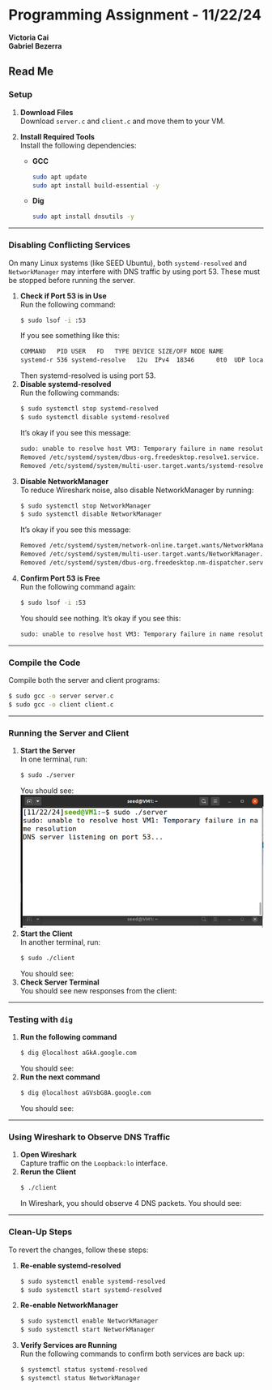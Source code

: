 # Programming Assignment - 11/22/24
**Victoria Cai**  
**Gabriel Bezerra**

## Read Me

### Setup

1. **Download Files**  
   Download `server.c` and `client.c` and move them to your VM.

2. **Install Required Tools**  
   Install the following dependencies:
   - **GCC**  
     ```bash
     sudo apt update
     sudo apt install build-essential -y
     ```
   - **Dig**  
     ```bash
     sudo apt install dnsutils -y
     ```

---

### Disabling Conflicting Services

On many Linux systems (like SEED Ubuntu), both `systemd-resolved` and `NetworkManager` may interfere with DNS traffic by using port 53. These must be stopped before running the server.

1. **Check if Port 53 is in Use**  
   Run the following command:  
   ```bash
   $ sudo lsof -i :53
   ```
   If you see something like this:
   ```bash
   COMMAND   PID USER   FD   TYPE DEVICE SIZE/OFF NODE NAME
   systemd-r 536 systemd-resolve   12u  IPv4  18346      0t0  UDP localhost:domain
   ```
   Then systemd-resolved is using port 53.
2. **Disable systemd-resolved**  
    Run the following commands:  
   ```bash
   $ sudo systemctl stop systemd-resolved
   $ sudo systemctl disable systemd-resolved
   ```
    It’s okay if you see this message:
    ```bash
    sudo: unable to resolve host VM3: Temporary failure in name resolution
    Removed /etc/systemd/system/dbus-org.freedesktop.resolve1.service.
    Removed /etc/systemd/system/multi-user.target.wants/systemd-resolved.service.
    ```
3. **Disable NetworkManager**  
    To reduce Wireshark noise, also disable NetworkManager by running:
    ```bash
   $ sudo systemctl stop NetworkManager
   $ sudo systemctl disable NetworkManager
   ```
    It’s okay if you see this message:
    ```bash
    Removed /etc/systemd/system/network-online.target.wants/NetworkManager-wait-online.service.
    Removed /etc/systemd/system/multi-user.target.wants/NetworkManager.service.
    Removed /etc/systemd/system/dbus-org.freedesktop.nm-dispatcher.service.
    ```
4. **Confirm Port 53 is Free**  
    Run the following command again: 
   ```bash
   $ sudo lsof -i :53
   ```
    You should see nothing. It’s okay if you see this:
    ```bash
    sudo: unable to resolve host VM3: Temporary failure in name resolution
    ```
---
### Compile the Code
Compile both the server and client programs:
```bash
$ sudo gcc -o server server.c
$ sudo gcc -o client client.c
```
---
### Running the Server and Client
1. **Start the Server**  
    In one terminal, run: 
    ```bash
    $ sudo ./server
    ```
    You should see:
    ![Alt Text](serverstart.png)
2. **Start the Client**  
    In another terminal, run: 
    ```bash
    $ sudo ./client
    ```
    You should see:
    <!-- Replace with actual screenshot -->
3. **Check Server Terminal**  
    You should see new responses from the client:
    <!-- Replace with actual screenshot -->
---
### Testing with ```dig```
1. **Run the following command**  
    ```bash
    $ dig @localhost aGkA.google.com
    ```
    You should see:
    <!-- Replace with actual screenshot -->
2. **Run the next command**  
    ```bash
    $ dig @localhost aGVsbG8A.google.com
    ```
    You should see:
    <!-- Replace with actual screenshot -->
---
### Using Wireshark to Observe DNS Traffic
1. **Open Wireshark**  
    Capture traffic on the ```Loopback:lo``` interface.
    <!-- Replace with actual screenshot -->
2. **Rerun the Client**  
    ```bash
    $ ./client
    ```
    In Wireshark, you should observe 4 DNS packets.
    You should see:
    <!-- Replace with actual screenshot -->
---
### Clean-Up Steps
To revert the changes, follow these steps:
1. **Re-enable systemd-resolved**  
    ```bash
    $ sudo systemctl enable systemd-resolved
    $ sudo systemctl start systemd-resolved
    ```
2. **Re-enable NetworkManager**  
    ```bash
    $ sudo systemctl enable NetworkManager
    $ sudo systemctl start NetworkManager
    ```
3. **Verify Services are Running**  
Run the following commands to confirm both services are back up:
    ```bash
    $ systemctl status systemd-resolved
    $ systemctl status NetworkManager
    ```





